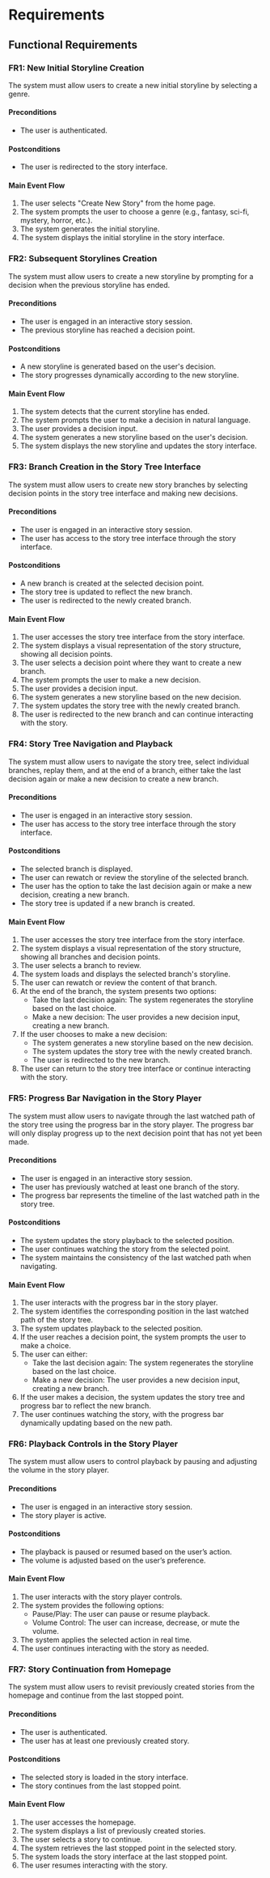 # Requirements

## Functional Requirements

### FR1: New Initial Storyline Creation  
The system must allow users to create a new initial storyline by selecting a genre.

#### Preconditions  
- The user is authenticated.  

#### Postconditions  
- The user is redirected to the story interface.  

#### Main Event Flow  
1. The user selects "Create New Story" from the home page.  
2. The system prompts the user to choose a genre (e.g., fantasy, sci-fi, mystery, horror, etc.).  
3. The system generates the initial storyline.  
4. The system displays the initial storyline in the story interface.

### FR2: Subsequent Storylines Creation  
The system must allow users to create a new storyline by prompting for a decision when the previous storyline has ended.

#### Preconditions  
- The user is engaged in an interactive story session.  
- The previous storyline has reached a decision point.  

#### Postconditions  
- A new storyline is generated based on the user's decision.  
- The story progresses dynamically according to the new storyline.  

#### Main Event Flow  
1. The system detects that the current storyline has ended.  
2. The system prompts the user to make a decision in natural language.  
3. The user provides a decision input.  
4. The system generates a new storyline based on the user's decision.  
5. The system displays the new storyline and updates the story interface.

### FR3: Branch Creation in the Story Tree Interface  
The system must allow users to create new story branches by selecting decision points in the story tree interface and making new decisions.  

#### Preconditions  
- The user is engaged in an interactive story session.  
- The user has access to the story tree interface through the story interface.  

#### Postconditions  
- A new branch is created at the selected decision point.  
- The story tree is updated to reflect the new branch.  
- The user is redirected to the newly created branch.  

#### Main Event Flow  
1. The user accesses the story tree interface from the story interface.  
2. The system displays a visual representation of the story structure, showing all decision points.  
3. The user selects a decision point where they want to create a new branch.  
4. The system prompts the user to make a new decision.  
5. The user provides a decision input.  
6. The system generates a new storyline based on the new decision.  
7. The system updates the story tree with the newly created branch.  
8. The user is redirected to the new branch and can continue interacting with the story.

### FR4: Story Tree Navigation and Playback  
The system must allow users to navigate the story tree, select individual branches, replay them, and at the end of a branch, either take the last decision again or make a new decision to create a new branch.  

#### Preconditions  
- The user is engaged in an interactive story session.  
- The user has access to the story tree interface through the story interface.  

#### Postconditions  
- The selected branch is displayed.  
- The user can rewatch or review the storyline of the selected branch.  
- The user has the option to take the last decision again or make a new decision, creating a new branch.  
- The story tree is updated if a new branch is created.  

#### Main Event Flow  
1. The user accesses the story tree interface from the story interface.  
2. The system displays a visual representation of the story structure, showing all branches and decision points.  
3. The user selects a branch to review.  
4. The system loads and displays the selected branch's storyline.  
5. The user can rewatch or review the content of that branch.  
6. At the end of the branch, the system presents two options:  
   - Take the last decision again: The system regenerates the storyline based on the last choice.  
   - Make a new decision: The user provides a new decision input, creating a new branch.  
7. If the user chooses to make a new decision:  
   - The system generates a new storyline based on the new decision.  
   - The system updates the story tree with the newly created branch.  
   - The user is redirected to the new branch.  
8. The user can return to the story tree interface or continue interacting with the story.

### FR5: Progress Bar Navigation in the Story Player  
The system must allow users to navigate through the last watched path of the story tree using the progress bar in the story player. The progress bar will only display progress up to the next decision point that has not yet been made.

#### Preconditions  
- The user is engaged in an interactive story session.  
- The user has previously watched at least one branch of the story.  
- The progress bar represents the timeline of the last watched path in the story tree.  

#### Postconditions  
- The system updates the story playback to the selected position.  
- The user continues watching the story from the selected point.  
- The system maintains the consistency of the last watched path when navigating.  

#### Main Event Flow  
1. The user interacts with the progress bar in the story player.  
2. The system identifies the corresponding position in the last watched path of the story tree.  
3. The system updates playback to the selected position.  
4. If the user reaches a decision point, the system prompts the user to make a choice.  
5. The user can either:  
   - Take the last decision again: The system regenerates the storyline based on the last choice.  
   - Make a new decision: The user provides a new decision input, creating a new branch. 
6. If the user makes a decision, the system updates the story tree and progress bar to reflect the new branch.  
7. The user continues watching the story, with the progress bar dynamically updating based on the new path.  

### FR6: Playback Controls in the Story Player  
The system must allow users to control playback by pausing and adjusting the volume in the story player.  

#### Preconditions  
- The user is engaged in an interactive story session.  
- The story player is active.  

#### Postconditions  
- The playback is paused or resumed based on the user’s action.  
- The volume is adjusted based on the user’s preference.  

#### Main Event Flow  
1. The user interacts with the story player controls.  
2. The system provides the following options:  
   - Pause/Play: The user can pause or resume playback.  
   - Volume Control: The user can increase, decrease, or mute the volume.  
3. The system applies the selected action in real time.  
4. The user continues interacting with the story as needed.  

### FR7: Story Continuation from Homepage  
The system must allow users to revisit previously created stories from the homepage and continue from the last stopped point.  

#### Preconditions  
- The user is authenticated.  
- The user has at least one previously created story.  

#### Postconditions  
- The selected story is loaded in the story interface.  
- The story continues from the last stopped point.  

#### Main Event Flow  
1. The user accesses the homepage.  
2. The system displays a list of previously created stories.  
3. The user selects a story to continue.  
4. The system retrieves the last stopped point in the selected story.  
5. The system loads the story interface at the last stopped point.  
6. The user resumes interacting with the story.  
